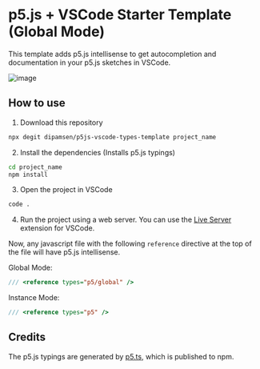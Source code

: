 # p5.js + VSCode Starter Template (Global Mode)

This template adds p5.js intellisense to get autocompletion and documentation in your p5.js sketches in VSCode.

<!-- ![image](https://user-images.githubusercontent.com/59444569/239292714-01987bbd-2f05-44d1-9259-a958c0265163.png) -->
![image](https://user-images.githubusercontent.com/59444569/240663218-7299bcdc-038f-42c2-904f-e82b9700f86f.png)

## How to use

1. Download this repository

```bash
npx degit dipamsen/p5js-vscode-types-template project_name
```

2. Install the dependencies (Installs p5.js typings)

```bash
cd project_name
npm install
```

3. Open the project in VSCode

```bash
code .
```

4. Run the project using a web server. You can use the [Live Server](https://marketplace.visualstudio.com/items?itemName=ritwickdey.LiveServer) extension for VSCode.

Now, any javascript file with the following `reference` directive at the top of the file will have p5.js intellisense.

Global Mode:
```javascript
/// <reference types="p5/global" />
```

Instance Mode:
```javascript
/// <reference types="p5" />
```

## Credits

The p5.js typings are generated by [p5.ts](https://github.com/p5-types/p5.ts), which is published to npm.
